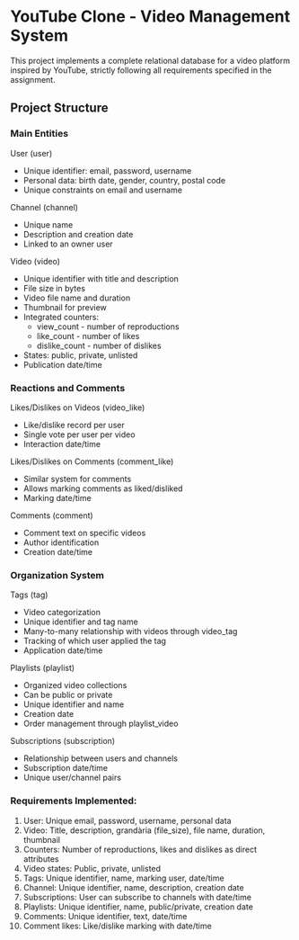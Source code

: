# YouTube Clone - Video Management System

This project implements a complete relational database for a video platform inspired by YouTube, strictly following all requirements specified in the assignment.

## Project Structure

### Main Entities

User (user)
- Unique identifier: email, password, username
- Personal data: birth date, gender, country, postal code
- Unique constraints on email and username

Channel (channel)
- Unique name
- Description and creation date
- Linked to an owner user

Video (video)
- Unique identifier with title and description
- File size in bytes
- Video file name and duration
- Thumbnail for preview
- Integrated counters:
  - view_count - number of reproductions
  - like_count - number of likes
  - dislike_count - number of dislikes
- States: public, private, unlisted
- Publication date/time

### Reactions and Comments

Likes/Dislikes on Videos (video_like)
- Like/dislike record per user
- Single vote per user per video
- Interaction date/time

Likes/Dislikes on Comments (comment_like)
- Similar system for comments
- Allows marking comments as liked/disliked
- Marking date/time

Comments (comment)
- Comment text on specific videos
- Author identification
- Creation date/time

### Organization System

Tags (tag)
- Video categorization
- Unique identifier and tag name
- Many-to-many relationship with videos through video_tag
- Tracking of which user applied the tag
- Application date/time

Playlists (playlist)
- Organized video collections
- Can be public or private
- Unique identifier and name
- Creation date
- Order management through playlist_video

Subscriptions (subscription)
- Relationship between users and channels
- Subscription date/time
- Unique user/channel pairs

### Requirements Implemented:

1. User: Unique email, password, username, personal data
2. Video: Title, description, grandària (file_size), file name, duration, thumbnail
3. Counters: Number of reproductions, likes and dislikes as direct attributes
4. Video states: Public, private, unlisted
5. Tags: Unique identifier, name, marking user, date/time
6. Channel: Unique identifier, name, description, creation date
7. Subscriptions: User can subscribe to channels with date/time
8. Playlists: Unique identifier, name, public/private, creation date
9. Comments: Unique identifier, text, date/time
10. Comment likes: Like/dislike marking with date/time